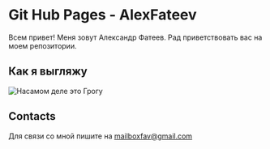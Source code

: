 # Git Hub Pages - AlexFateev
Всем привет! Меня зовут Александр Фатеев.
Рад приветствовать вас на моем репозитории.
## Как я выгляжу
![Насамом деле это Грогу](https://upload.wikimedia.org/wikipedia/ru/0/00/The_Child_aka_Baby_Yoda_%28Star_Wars%29.jpg)

## Contacts
Для связи со мной пишите на mailboxfav@gmail.com
